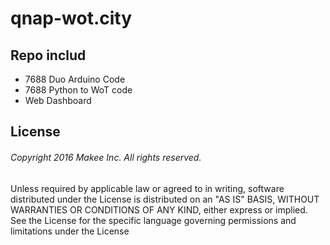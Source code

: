 # qnap-wot.city
## Repo includ

* 7688 Duo Arduino Code
* 7688 Python to WoT code
* Web Dashboard

## License

###### Copyright 2016 Makee Inc. All rights reserved.

Unless required by applicable law or agreed to in writing, software
distributed under the License is distributed on an "AS IS" BASIS,
WITHOUT WARRANTIES OR CONDITIONS OF ANY KIND, either express or implied.
See the License for the specific language governing permissions and
limitations under the License


